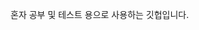 혼자 공부 및 테스트 용으로 사용하는 깃헙입니다.


<!---
ekwoo/ekwoo is a ✨ special ✨ repository because its `README.md` (this file) appears on your GitHub profile.
You can click the Preview link to take a look at your changes.
--->
